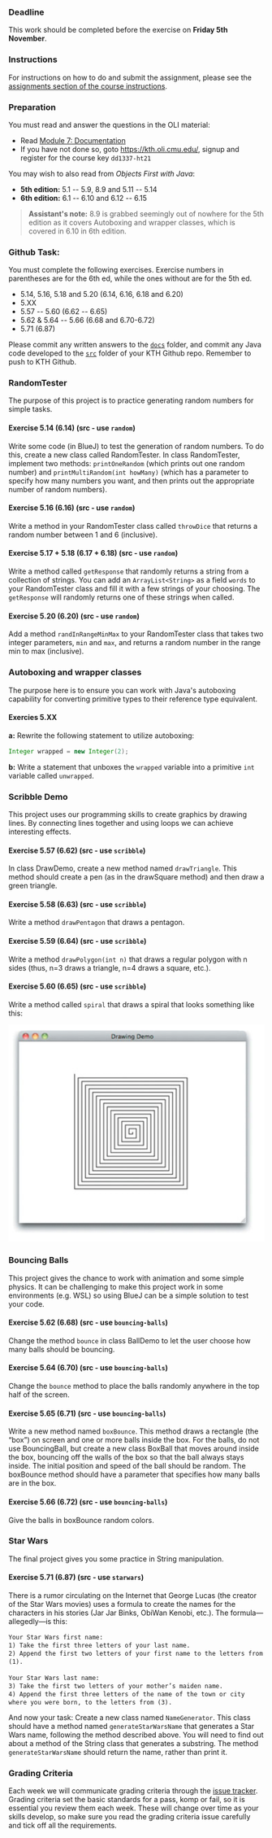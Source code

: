### Deadline
This work should be completed before the exercise on **Friday 5th November**.

### Instructions
For instructions on how to do and submit the assignment, please see the
[assignments section of the course instructions](https://gits-15.sys.kth.se/inda-21/course-instructions#assignments).

### Preparation
You must read and answer the questions in the OLI material:

- Read [Module 7: Documentation](https://kth.oli.cmu.edu/jcourse/webui/syllabus/module.do?context=881a25f0ac1f088839cfd13de6f232c9)
- If you have not done so, goto https://kth.oli.cmu.edu/, signup and register for the course key `dd1337-ht21`

You may wish to also read from _Objects First with Java_:
- **5th edition:** 5.1 -- 5.9, 8.9 and 5.11 -- 5.14
- **6th edition:** 6.1 -- 6.10 and 6.12 -- 6.15

> **Assistant's note:** 8.9 is grabbed seemingly out of nowhere for the 5th edition
> as it covers Autoboxing and wrapper classes, which is covered in 6.10 in 6th
> edition.

### Github Task:
You must complete the following exercises. Exercise numbers in parentheses
are for the 6th ed, while the ones without are for the 5th ed.

- 5.14, 5.16, 5.18 and 5.20 (6.14, 6.16, 6.18 and 6.20)
- 5.XX
- 5.57 -- 5.60 (6.62 -- 6.65)
- 5.62 & 5.64 -- 5.66 (6.68 and 6.70-6.72)
- 5.71 (6.87)

Please commit any written answers to the [`docs`](docs) folder, and commit any
Java code developed to the [`src`](src) folder of your KTH Github repo.
Remember to push to KTH Github.

### RandomTester
The purpose of this project is to practice generating random numbers for simple
tasks.

#### Exercise 5.14 (6.14) (src - use `random`)
Write some code (in BlueJ) to test the generation of random numbers. To do
this, create a new class called RandomTester. In class RandomTester, implement
two methods: `printOneRandom` (which prints out one random number) and
`printMultiRandom(int howMany)` (which has a parameter to specify how many
numbers you want, and then prints out the appropriate number of random
numbers).

#### Exercise 5.16 (6.16) (src - use `random`)
Write a method in your RandomTester class called `throwDice` that returns a
random number between 1 and 6 (inclusive).

#### Exercise 5.17 + 5.18 (6.17 + 6.18) (src - use `random`)
Write a method called `getResponse` that randomly returns a string from a
collection of strings. You can add an `ArrayList<String>` as a field `words` to
your RandomTester class and fill it with a few strings of your choosing. The
`getResponse` will randomly returns one of these strings when called.

#### Exercise 5.20 (6.20) (src - use `random`)
Add a method `randInRangeMinMax` to your RandomTester class that takes two
integer parameters, `min` and `max`, and returns a random number in the range
min to max (inclusive).

### Autoboxing and wrapper classes
The purpose here is to ensure you can work with Java's autoboxing capability for
converting primitive types to their reference type equivalent.

#### Exercies 5.XX
**a:** Rewrite the following statement to utilize autoboxing:

```java
Integer wrapped = new Integer(2);
```

**b:** Write a statement that unboxes the `wrapped` variable into a primitive
`int` variable called `unwrapped`.

### Scribble Demo
This project uses our programming skills to create graphics by drawing lines. By
connecting lines together and using loops we can achieve interesting effects.

#### Exercise 5.57 (6.62) (src - use `scribble`)
In class DrawDemo, create a new method named `drawTriangle`. This method should
create a pen (as in the drawSquare method) and then draw a green triangle.

#### Exercise 5.58 (6.63) (src - use `scribble`)
Write a method `drawPentagon` that draws a pentagon.

#### Exercise 5.59 (6.64) (src - use `scribble`)
Write a method `drawPolygon(int n)` that draws a regular polygon with n sides
(thus, n=3 draws a triangle, n=4 draws a square, etc.).

#### Exercise 5.60 (6.65) (src - use `scribble`)
Write a method called `spiral` that draws a spiral that looks something like this:

![Spiral example](./spiral-example.png)

### Bouncing Balls
This project gives the chance to work with animation and some simple physics. It
can be challenging to make this project work in some environments (e.g. WSL) so
using BlueJ can be a simple solution to test your code.

#### Exercise 5.62 (6.68) (src - use `bouncing-balls`)
Change the method `bounce` in class BallDemo to let the user choose how many
balls should be bouncing.

#### Exercise 5.64 (6.70) (src - use `bouncing-balls`)
Change the `bounce` method to place the balls randomly anywhere in the top half
of the screen.

#### Exercise 5.65 (6.71) (src - use `bouncing-balls`)
Write a new method named `boxBounce`. This method draws a rectangle (the “box”)
on screen and one or more balls inside the box. For the balls, do not use
BouncingBall, but create a new class BoxBall that moves around inside the box,
bouncing off the walls of the box so that the ball always stays inside. The
initial position and speed of the ball should be random. The boxBounce method
should have a parameter that specifies how many balls are in the box.

#### Exercise 5.66 (6.72) (src - use `bouncing-balls`)
Give the balls in boxBounce random colors.

### Star Wars
The final project gives you some practice in String manipulation.

#### Exercise 5.71 (6.87) (src - use `starwars`)
There is a rumor circulating on the Internet that George Lucas (the creator of
the Star Wars movies) uses a formula to create the names for the characters in
his stories (Jar Jar Binks, ObiWan Kenobi, etc.). The formula—allegedly—is
this:

```
Your Star Wars first name:
1) Take the first three letters of your last name.
2) Append the first two letters of your first name to the letters from (1).

Your Star Wars last name:
3) Take the first two letters of your mother’s maiden name.
4) Append the first three letters of the name of the town or city where you were born, to the letters from (3).
```

And now your task: Create a new class named `NameGenerator`. This class should
have a method named `generateStarWarsName` that generates a Star Wars name,
following the method described above. You will need to find out about a method
of the String class that generates a substring. The method
`generateStarWarsName` should return the name, rather than print it.

### Grading Criteria
Each week we will communicate grading criteria through the [issue tracker](../../issues/). Grading criteria set the basic standards for a pass,
komp or fail, so it is essential you review them each week. These will change
over time as your skills develop, so make sure you read the grading criteria
issue carefully and tick off all the requirements.
